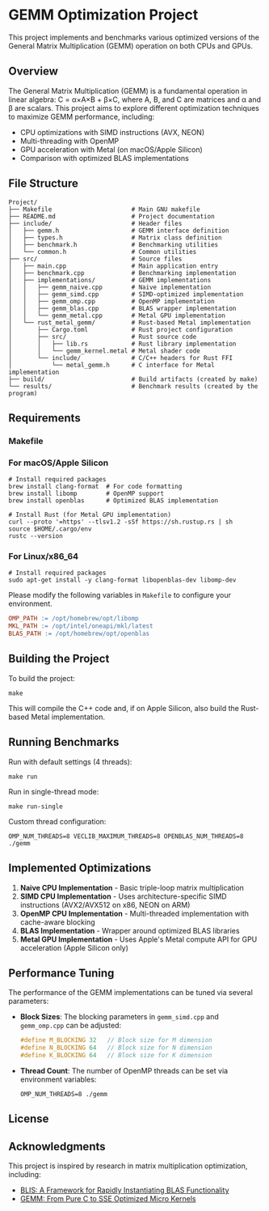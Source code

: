 # GEMM Optimization Project

This project implements and benchmarks various optimized versions of the General Matrix Multiplication (GEMM) operation on both CPUs and GPUs.

## Overview

The General Matrix Multiplication (GEMM) is a fundamental operation in linear algebra: C = α×A×B + β×C, where A, B, and C are matrices and α and β are scalars. This project aims to explore different optimization techniques to maximize GEMM performance, including:

- CPU optimizations with SIMD instructions (AVX, NEON)
- Multi-threading with OpenMP
- GPU acceleration with Metal (on macOS/Apple Silicon)
- Comparison with optimized BLAS implementations

## File Structure

```
Project/
├── Makefile                      # Main GNU makefile
├── README.md                     # Project documentation
├── include/                      # Header files
│   ├── gemm.h                    # GEMM interface definition
│   ├── types.h                   # Matrix class definition
│   ├── benchmark.h               # Benchmarking utilities
│   └── common.h                  # Common utilities
├── src/                          # Source files
│   ├── main.cpp                  # Main application entry
│   ├── benchmark.cpp             # Benchmarking implementation
│   ├── implementations/          # GEMM implementations
│   │   ├── gemm_naive.cpp        # Naive implementation
│   │   ├── gemm_simd.cpp         # SIMD-optimized implementation
│   │   ├── gemm_omp.cpp          # OpenMP implementation
│   │   ├── gemm_blas.cpp         # BLAS wrapper implementation
│   │   └── gemm_metal.cpp        # Metal GPU implementation
│   └── rust_metal_gemm/          # Rust-based Metal implementation
│       ├── Cargo.toml            # Rust project configuration
│       ├── src/                  # Rust source code
│       │   ├── lib.rs            # Rust library implementation
│       │   └── gemm_kernel.metal # Metal shader code
│       └── include/              # C/C++ headers for Rust FFI
│           └── metal_gemm.h      # C interface for Metal implementation
├── build/                        # Build artifacts (created by make)
└── results/                      # Benchmark results (created by the program)
```

## Requirements

### Makefile

### For macOS/Apple Silicon

```shell
# Install required packages
brew install clang-format  # For code formatting
brew install libomp        # OpenMP support
brew install openblas      # Optimized BLAS implementation

# Install Rust (for Metal GPU implementation)
curl --proto '=https' --tlsv1.2 -sSf https://sh.rustup.rs | sh
source $HOME/.cargo/env
rustc --version
```

### For Linux/x86_64
```shell
# Install required packages
sudo apt-get install -y clang-format libopenblas-dev libomp-dev
```

Please modify the following variables in `Makefile` to configure your environment. 
```makefile
OMP_PATH := /opt/homebrew/opt/libomp
MKL_PATH := /opt/intel/oneapi/mkl/latest
BLAS_PATH := /opt/homebrew/opt/openblas
```



## Building the Project

To build the project:
```shell
make
```

This will compile the C++ code and, if on Apple Silicon, also build the Rust-based Metal implementation.

## Running Benchmarks

Run with default settings (4 threads):
```shell
make run
```

Run in single-thread mode:
```shell
make run-single
```

Custom thread configuration:
```shell
OMP_NUM_THREADS=8 VECLIB_MAXIMUM_THREADS=8 OPENBLAS_NUM_THREADS=8 ./gemm
```

## Implemented Optimizations

1. **Naive CPU Implementation** - Basic triple-loop matrix multiplication
2. **SIMD CPU Implementation** - Uses architecture-specific SIMD instructions (AVX2/AVX512 on x86, NEON on ARM)
3. **OpenMP CPU Implementation** - Multi-threaded implementation with cache-aware blocking
4. **BLAS Implementation** - Wrapper around optimized BLAS libraries
5. **Metal GPU Implementation** - Uses Apple's Metal compute API for GPU acceleration (Apple Silicon only)

## Performance Tuning

The performance of the GEMM implementations can be tuned via several parameters:

- **Block Sizes**: The blocking parameters in `gemm_simd.cpp` and `gemm_omp.cpp` can be adjusted:
  ```cpp
  #define M_BLOCKING 32   // Block size for M dimension
  #define N_BLOCKING 64   // Block size for N dimension
  #define K_BLOCKING 64   // Block size for K dimension
  ```

- **Thread Count**: The number of OpenMP threads can be set via environment variables:
  ```shell
  OMP_NUM_THREADS=8 ./gemm
  ```

## License


## Acknowledgments

This project is inspired by research in matrix multiplication optimization, including:
- [BLIS: A Framework for Rapidly Instantiating BLAS Functionality](https://www.cs.utexas.edu/~flame/pubs/blis1_toms_rev3.pdf)
- [GEMM: From Pure C to SSE Optimized Micro Kernels](https://github.com/flame/how-to-optimize-gemm)